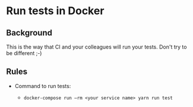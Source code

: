 Run tests in Docker
===================

Background
----------

This is the way that CI and your colleagues will run your tests. Don't try to be different ;-)

Rules
-----

*   Command to run tests:  
    
    *   `docker-compose run —rm <your service name> yarn run test`